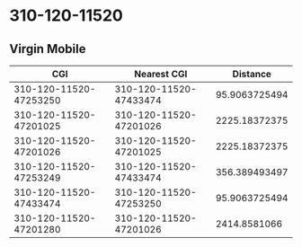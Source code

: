 # 310-120-11520
## Virgin Mobile


| CGI | Nearest CGI | Distance |
|-----|-------------|----------|
| 310-120-11520-47253250 | 310-120-11520-47433474 | 95.9063725494 |
| 310-120-11520-47201025 | 310-120-11520-47201026 | 2225.18372375 |
| 310-120-11520-47201026 | 310-120-11520-47201025 | 2225.18372375 |
| 310-120-11520-47253249 | 310-120-11520-47433474 | 356.389493497 |
| 310-120-11520-47433474 | 310-120-11520-47253250 | 95.9063725494 |
| 310-120-11520-47201280 | 310-120-11520-47201026 | 2414.8581066 |
